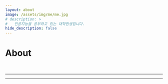 ```yaml
---
layout: about
image: /assets/img/me/me.jpg
# description: >
#   인공지능을 공부하고 있는 대학원생입니다.
hide_description: false
---
```


# About

<!--author-->

<br>

<!-- ## 소개 -->
---
<!-- Github pages 블로그를 운영하는 중입니다.💻  
인공지능 대학원 석사 과정 중입니다.✏️✒️

 💡__아무것도 몰랐을때 따라하면서 배워보자라는 생각으로 🍭따라쟁이🍭라 지었습니다.__ 💡

제 📚**관심분야**는 다음과 같습니다.

> 📝 Machine Learning, Deep Learning

저에게 조금 관심이 생기셨다면 [CV](/assets/CV.pdf)를 확인해주시면 감사하겠습니다! 😃 -->

<!-- <div class="me">
    <div><img src= "/assets/me/cheetah1.jpg"></div>
    <div><img src= "/assets/me/cheetah2.jpg"></div>
    <div><img src= "/assets/me/cheetah3.jpg"></div>
    <div><img src= "/assets/me/cheetah4.jpg"></div>
</div> -->

  <script>
    $(document).ready(function(){
      $('.me').slick();
    });
  </script>

---